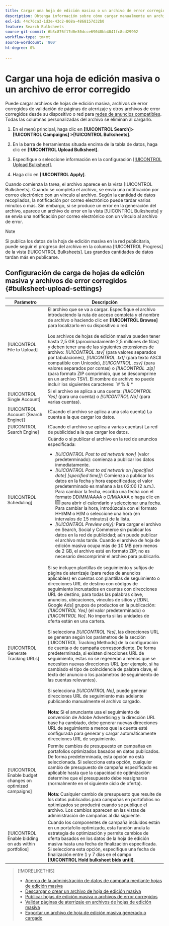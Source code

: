 ```yaml
---
title: Cargar una hoja de edición masiva o un archivo de error corregido
description: Obtenga información sobre cómo cargar manualmente un archivo de hoja de edición masiva o un archivo de error de validación de página de aterrizaje corregido.
exl-id: 44c76ca3-1d3e-43c2-868a-4868157d32b0
feature: Search Bulksheets
source-git-commit: 6b3c876f17d0e30dcce69048bb4041fc8cd29902
workflow-type: tm+mt
source-wordcount: '800'
ht-degree: 0%

---
```


# Cargar una hoja de edición masiva o un archivo de error corregido

Puede cargar archivos de hojas de edición masiva, archivos de error corregidos de validación de páginas de aterrizaje y otros archivos de error corregidos desde su dispositivo o red para [redes de anuncios compatibles](bulksheet-about.md#bulksheet-functionality-by-network). Todas las columnas personalizadas del archivo se eliminan al cargarlo.

1. En el menú principal, haga clic en **[!UICONTROL Search]> [!UICONTROL Campaigns] >[!UICONTROL Bulksheets]**.

1. En la barra de herramientas situada encima de la tabla de datos, haga clic en **[!UICONTROL Upload Bulksheet]**.

1. Especifique o seleccione información en la configuración [[!UICONTROL Upload Bulksheet]](#bulksheet-upload-settings).

1. Haga clic en **[!UICONTROL Apply]**.

Cuando comienza la tarea, el archivo aparece en la vista [!UICONTROL Bulksheets]. Cuando se completa el archivo, se envía una notificación por correo electrónico con un vínculo al archivo. Según la cantidad de datos recopilados, la notificación por correo electrónico puede tardar varios minutos o más. Sin embargo, si se produce un error en la generación del archivo, aparece un archivo de error en la vista [!UICONTROL Bulksheets] y se envía una notificación por correo electrónico con un vínculo al archivo de error.

>[!NOTE]
>
>Si publica los datos de la hoja de edición masiva en la red publicitaria, puede seguir el progreso del archivo en la columna [!UICONTROL Progress] de la vista [!UICONTROL Bulksheets]. Las grandes cantidades de datos tardan más en publicarse.

## Configuración de carga de hojas de edición masiva y archivos de error corregidos {#bulksheet-upload-settings}

| Parámetro | Descripción |
|----|----|
| [!UICONTROL File to Upload] | El archivo que se va a cargar. Especifique el archivo introduciendo la ruta de acceso completa y el nombre de archivo o haciendo clic en <b>[!UICONTROL Browse]</b> para localizarlo en su dispositivo o red.<br><br>Los archivos de hojas de edición masiva pueden tener hasta 2,5 GB (aproximadamente 2,5 millones de filas) y deben tener una de las siguientes extensiones de archivo: <i>[!UICONTROL .tsv]</i> (para valores separados por tabulaciones), <i>[!UICONTROL .txt]</i> (para texto ASCII compatible con Unicode), <i>[!UICONTROL .csv]</i> (para valores separados por comas) o <i>[!UICONTROL .zip]</i> (para formato ZIP comprimido, que se descomprime en un archivo TSV). El nombre de archivo no puede incluir los siguientes caracteres: `# % &amp; * | \ : &quot; &lt; &gt; . ? /`<br><br><b>Sugerencia:</b> Para los datos que incluyen caracteres internacionales, utilice archivos en formato TSV o TXT. |
| [!UICONTROL Single Account] | Si el archivo se aplica a una cuenta: <i>[!UICONTROL Yes]</i> (para una cuenta) o <i>[!UICONTROL No]</i> (para varias cuentas). |
| [!UICONTROL Account (Search Engine)] | (Cuando el archivo se aplica a una sola cuenta) La cuenta a la que cargar los datos. |
| [!UICONTROL Search Engine] | (Cuando el archivo se aplica a varias cuentas) La red de publicidad a la que cargar los datos. |
| [!UICONTROL Scheduling] | Cuándo o si publicar el archivo en la red de anuncios especificada:<ul><li><i>[!UICONTROL Post to ad network now]</i> (valor predeterminado): comienza a publicar los datos inmediatamente.</li><li><i>[!UICONTROL Post to ad network on \[specified date\] \[specified time\]]:</i> Comienza a publicar los datos en la fecha y hora especificadas; el valor predeterminado es mañana a las 02:00 (2 a.m.). Para cambiar la fecha, escriba una fecha con el formato DD/MM/AAAA o D/M/AAAA o haga clic en ![Calendario](/help/search-social-commerce/assets/calendar.png "Calendario") para abrir el calendario y [seleccionar una fecha](/help/search-social-commerce/common-tasks/navigation-editing-selection/calendar.md). Para cambiar la hora, introdúzcala con el formato HH/MM o H/M o seleccione una hora (en intervalos de 15 minutos) de la lista.</li><li><i>[!UICONTROL Preview only]:</i> Para cargar el archivo en Search, Social y Commerce sin publicar los datos en la red de publicidad; aún puede publicar el archivo más tarde. Cuando el archivo de hoja de edición masiva ocupa más de 10 MB pero menos de 2 GB, el archivo está en formato ZIP; no es necesario descomprimir el archivo para publicarlo.</li></ul> |
| [!UICONTROL Generate Tracking URLs] | Si se incluyen plantillas de seguimiento y sufijos de página de aterrizaje (para redes de anuncios aplicables) en cuentas con plantillas de seguimiento o direcciones URL de destino con códigos de seguimiento incrustados en cuentas con direcciones URL de destino, para todas las palabras clave, anuncios, ubicaciones, vínculos de sitios y [!DNL Google Ads] grupos de productos en la publicación: <i>[!UICONTROL Yes]</i> (el valor predeterminado) o <i>[!UICONTROL No]</i>. No importa si las unidades de oferta están en una cartera.<br><br>Si selecciona <i>[!UICONTROL Yes]</i>, las direcciones URL se generan según los parámetros de la sección [!UICONTROL Tracking Methods] de la configuración de cuenta o de campaña correspondiente. De forma predeterminada, si existen direcciones URL de seguimiento, estas no se regeneran a menos que se necesiten nuevas direcciones URL (por ejemplo, si ha cambiado el tipo de coincidencia de palabra clave, el texto del anuncio o los parámetros de seguimiento de las cuentas relevantes).<br><br>Si selecciona <i>[!UICONTROL No]</i>, puede generar direcciones URL de seguimiento más adelante publicando manualmente el archivo cargado.<br><br><b>Nota:</b> Si el anunciante usa el seguimiento de conversión de Adobe Advertising y la dirección URL base ha cambiado, debe generar nuevas direcciones URL de seguimiento a menos que la cuenta esté configurada para generar y cargar automáticamente direcciones URL de seguimiento. |
| [!UICONTROL Enable budget changes on optimized campaigns] | Permite cambios de presupuesto en campañas en portafolios optimizados basados en datos publicados. De forma predeterminada, esta opción no está seleccionada. Si selecciona esta opción, cualquier cambio de presupuesto de campaña especificado es aplicable hasta que la capacidad de optimización determine que el presupuesto debe reasignarse (normalmente en el siguiente ciclo de oferta).<br><br><b>Nota:</b> Cualquier cambio de presupuesto que resulte de los datos publicados para campañas en portafolios no optimizados se producirá cuando se publique el archivo. Los cambios aparecen en las vistas de administración de campañas al día siguiente. |
| [!UICONTROL Enable bidding on ads within portfolios] | Cuando los componentes de campaña incluidos están en un portafolio optimizado, esta función anula la estrategia de optimización y permite cambios de oferta basados en los datos de la hoja de edición masiva hasta una fecha de finalización especificada. Si selecciona esta opción, especifique una fecha de finalización entre 1 y 7 días en el campo **[!UICONTROL Hold bulksheet bids until]**. |

>[!MORELIKETHIS]
>
>* [Acerca de la administración de datos de campaña mediante hojas de edición masiva](bulksheet-about.md)
>* [Descargar o crear un archivo de hoja de edición masiva](bulksheet-download.md)
>* [Publicar hojas de edición masiva o archivos de error corregidos](bulksheet-post.md)
>* [Validar páginas de aterrizaje en archivos de hojas de edición masiva](bulksheet-validate-landing-pages.md)
>* [Exportar un archivo de hoja de edición masiva generado o cargado](bulksheet-export.md)
